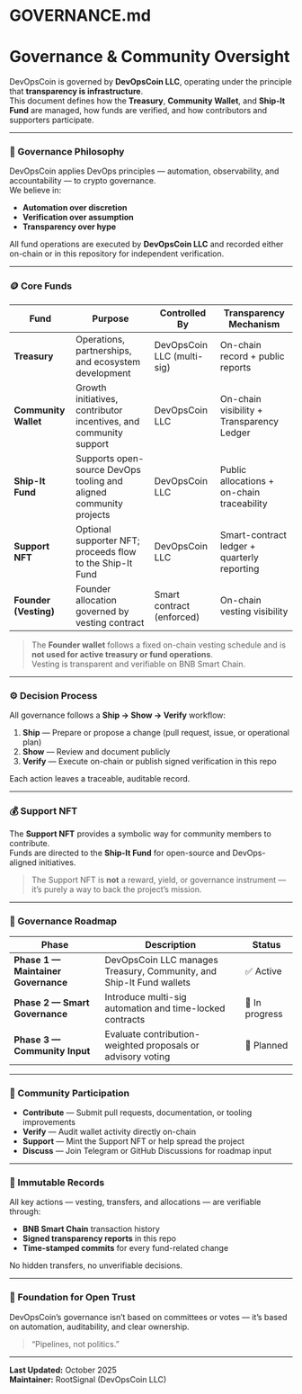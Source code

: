 # GOVERNANCE.md

# Governance & Community Oversight

DevOpsCoin is governed by **DevOpsCoin LLC**, operating under the principle that **transparency is infrastructure**.  
This document defines how the **Treasury**, **Community Wallet**, and **Ship-It Fund** are managed, how funds are verified, and how contributors and supporters participate.

---

### 🧭 Governance Philosophy

DevOpsCoin applies DevOps principles — automation, observability, and accountability — to crypto governance.  
We believe in:

- **Automation over discretion**
- **Verification over assumption**
- **Transparency over hype**

All fund operations are executed by **DevOpsCoin LLC** and recorded either on-chain or in this repository for independent verification.

---

### 🪙 Core Funds

| Fund                  | Purpose                                                            | Controlled By              | Transparency Mechanism                      |
| --------------------- | ------------------------------------------------------------------ | -------------------------- | ------------------------------------------- |
| **Treasury**          | Operations, partnerships, and ecosystem development                | DevOpsCoin LLC (multi-sig) | On-chain record + public reports            |
| **Community Wallet**  | Growth initiatives, contributor incentives, and community support  | DevOpsCoin LLC             | On-chain visibility + Transparency Ledger   |
| **Ship-It Fund**      | Supports open-source DevOps tooling and aligned community projects | DevOpsCoin LLC             | Public allocations + on-chain traceability  |
| **Support NFT**       | Optional supporter NFT; proceeds flow to the Ship-It Fund          | DevOpsCoin LLC             | Smart-contract ledger + quarterly reporting |
| **Founder (Vesting)** | Founder allocation governed by vesting contract                    | Smart contract (enforced)  | On-chain vesting visibility                 |

> The **Founder wallet** follows a fixed on-chain vesting schedule and is **not used for active treasury or fund operations**.  
> Vesting is transparent and verifiable on BNB Smart Chain.

---

### ⚙️ Decision Process

All governance follows a **Ship → Show → Verify** workflow:

1. **Ship** — Prepare or propose a change (pull request, issue, or operational plan)
2. **Show** — Review and document publicly
3. **Verify** — Execute on-chain or publish signed verification in this repo

Each action leaves a traceable, auditable record.

---

### 💰 Support NFT

The **Support NFT** provides a symbolic way for community members to contribute.  
Funds are directed to the **Ship-It Fund** for open-source and DevOps-aligned initiatives.

> The Support NFT is **not** a reward, yield, or governance instrument — it’s purely a way to back the project’s mission.

---

### 🚀 Governance Roadmap

| Phase                               | Description                                                          | Status         |
| ----------------------------------- | -------------------------------------------------------------------- | -------------- |
| **Phase 1 — Maintainer Governance** | DevOpsCoin LLC manages Treasury, Community, and Ship-It Fund wallets | ✅ Active      |
| **Phase 2 — Smart Governance**      | Introduce multi-sig automation and time-locked contracts             | 🧪 In progress |
| **Phase 3 — Community Input**       | Evaluate contribution-weighted proposals or advisory voting          | 🧩 Planned     |

---

### 📢 Community Participation

- **Contribute** — Submit pull requests, documentation, or tooling improvements
- **Verify** — Audit wallet activity directly on-chain
- **Support** — Mint the Support NFT or help spread the project
- **Discuss** — Join Telegram or GitHub Discussions for roadmap input

---

### 🔐 Immutable Records

All key actions — vesting, transfers, and allocations — are verifiable through:

- **BNB Smart Chain** transaction history
- **Signed transparency reports** in this repo
- **Time-stamped commits** for every fund-related change

No hidden transfers, no unverifiable decisions.

---

### 🧱 Foundation for Open Trust

DevOpsCoin’s governance isn’t based on committees or votes — it’s based on automation, auditability, and clear ownership.

> “Pipelines, not politics.”

---

**Last Updated:** October 2025  
**Maintainer:** RootSignal (DevOpsCoin LLC)
